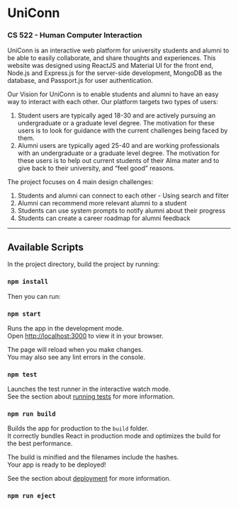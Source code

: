 # UniConn

### CS 522 - Human Computer Interaction
UniConn is an interactive web platform for university students and alumni to be able to easily collaborate, and share thoughts and experiences. This website was designed using ReactJS and Material UI for the front end, Node.js and Express.js for the server-side development, MongoDB as the database, and Passport.js for user authentication.

Our Vision for UniConn is to enable students and alumni to have an easy way to interact with each other. Our platform targets two types of users:<br>
1. Student users are typically aged 18-30 and are actively pursuing an undergraduate or a graduate level degree. The motivation for these users is to look for guidance with the current challenges being faced by them. </br>
2. Alumni users are typically aged 25-40 and are working professionals with an undergraduate or a graduate level degree. The motivation for these users is to help out
current students of their Alma mater and to give back to their university, and “feel good” reasons.

The project focuses on 4 main design challenges:</br>
1. Students and alumni can connect to each other - Using search and filter</br>
2. Alumni can recommend more relevant alumni to a student</br>
3. Students can use system prompts to notify alumni about their progress</br>
4. Students can create a career roadmap for alumni feedback</br>

----------------------------------------------------------------------------------------------------------------------------------------------------------------------

## Available Scripts

In the project directory, build the project by running:

### `npm install`

Then you can run:

### `npm start`

Runs the app in the development mode.\
Open [http://localhost:3000](http://localhost:3000) to view it in your browser.

The page will reload when you make changes.\
You may also see any lint errors in the console.

### `npm test`

Launches the test runner in the interactive watch mode.\
See the section about [running tests](https://facebook.github.io/create-react-app/docs/running-tests) for more information.

### `npm run build`

Builds the app for production to the `build` folder.\
It correctly bundles React in production mode and optimizes the build for the best performance.

The build is minified and the filenames include the hashes.\
Your app is ready to be deployed!

See the section about [deployment](https://facebook.github.io/create-react-app/docs/deployment) for more information.

### `npm run eject`

